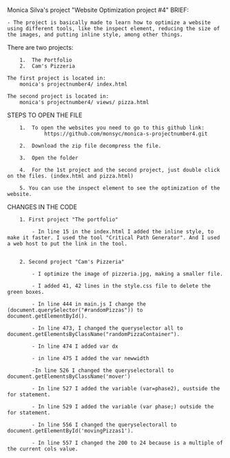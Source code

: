 Monica Silva's project "Website Optimization project #4"
BRIEF:

	- The project is basically made to learn how to optimize a website using different tools, like the inspect element, reducing the size of the images, and putting inline style, among other things. 


There are two projects:
		
		1.  The Portfolio
		2.  Cam's Pizzeria 

	The first project is located in:
		monica's projectnumber4/ index.html

	The second project is located in:
		monica's projectnumber4/ views/ pizza.html


STEPS TO OPEN THE FILE

		1.  To open the websites you need to go to this github link: 
				https://github.com/monsyc/monica-s-projectnumber4.git

		2. 	Download the zip file decompress the file.

		3. 	Open the folder

		4. 	For the 1st project and the second project, just double click on the files. (index.html and pizza.html)

		5. You can use the inspect element to see the optimization of the website. 



CHANGES IN THE CODE

		1. First project "The portfolio"

			- In line 15 in the index.html I added the inline style, to make it faster. I used the tool "Critical Path Generator". And I used a web host to put the link in the tool.  


		2. Second project "Cam's Pizzeria"

			- I optimize the image of pizzeria.jpg, making a smaller file. 

			- I added 41, 42 lines in the style.css file to delete the green boxes. 

			- In line 444 in main.js I change the (document.querySelector("#randomPizzas")) to document.getElementById().

			- In line 473, I changed the queryselector all to document.getElementsByClassName("randomPizzaContainer").

			- In line 474 I added var dx

			- in line 475 I added the var newwidth

			-In line 526 I changed the queryselectorall to document.getElementsByClassName('mover')

			- In line 527 I added the variable (var=phase2), oustside the for statement.

			- In line 529 I added the variable (var phase;) outside the for statement.

			- In line 556 I changed the queryselectorall to document.getElementById('movingPizzas1').

			- In line 557 I changed the 200 to 24 because is a multiple of the current cols value. 

			

